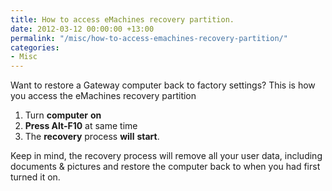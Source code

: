 ```yaml
---
title: How to access eMachines recovery partition.
date: 2012-03-12 00:00:00 +13:00
permalink: "/misc/how-to-access-emachines-recovery-partition/"
categories:
- Misc
---
```


Want to restore a Gateway computer back to factory settings? This is how you access the eMachines recovery partition

  1. Turn **computer** **on**
  2. **Press Alt-F10** at same time
  3. The **recovery** process **will** **start**.

Keep in mind, the recovery process will remove all your user data, including documents & pictures and restore the computer back to when you had first turned it on.
